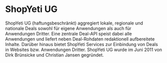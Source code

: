 # ShopYeti UG

ShopYeti UG (haftungsbeschränkt) aggregiert lokale, regionale und nationale Deals sowohl für eigene
Anwendungen als auch für Anwendungen Dritter. Eine zentrale Deal-API speist dabei alle
Anwendungen und liefert neben Deal-Rohdaten redaktionell aufbereitete Inhalte. Darüber hinaus
bietet ShopYeti Services zur Einbindung von Deals in Websites bzw. Anwendungen Dritter. ShopYeti
UG wurde im Juni 2011 von Dirk Brünsicke und Christian Jansen gegründet.
